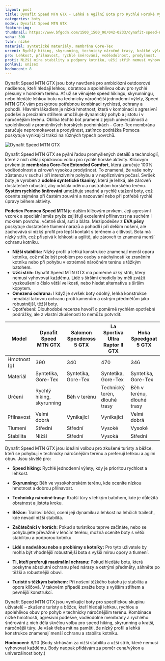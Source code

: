 ```yaml
---
layout: post
title: Dynafit Speed MTN GTX - Lehká a Agilní Bota pro Rychlé Horské Výstupy
categories: boty
model: Dynafit Speed MTN GTX
feature-img: 
thumbnail: https://www.bfgcdn.com/1500_1500_90/042-0233/dynafit-speed-mtn-gtx-chaussures-dapproche-detail-2.jpg
vaha: 390
tvar: nízké
material: syntetické materiály, membrána Gore-Tex
urceni: Rychlý hiking, skyrunning, technicky náročné trasy, krátké výlety
pro: Lehkost, přilnavost, rychlé šněrování, voděodolnost, prodyšnost.
proti: Nižší míra stability a podpory kotníku, užší střih nemusí vyhovovat každému.
pohlaví: unisex
hodnoceni: 8
---
```


Dynafit Speed MTN GTX jsou boty navržené pro ambiciózní outdoorové nadšence, kteří hledají lehkou, obratnou a spolehlivou obuv pro rychlé přesuny v horském terénu.  Ať už se věnujete speed hikingu, skyrunningu, nebo hledáte lehkou botu na technicky náročnější jednodenní výlety, Speed MTN GTX vám poskytnou potřebnou kombinaci rychlosti, ochrany a pohodlí. Hlavním lákadlem je nízká hmotnost, která v kombinaci s agresivní podešví a precizním střihem umožňuje dynamický pohyb a jistotu i v náročnějším terénu.  Obliba těchto bot pramení z jejich univerzálnosti a spolehlivosti v proměnlivých horských podmínkách – Gore-Tex membrána zaručuje nepromokavost a prodyšnost, zatímco podrážka Pomoca poskytuje vynikající trakci na různých typech povrchů.

![Dynafit Speed MTN GTX](https://res.cloudinary.com/dvwv5cne3/image/fetch/w_auto,h_450,c_fill,g_auto,f_auto,q_auto/https://www.bfgcdn.com/1500_1500_90/042-0233/dynafit-speed-mtn-gtx-chaussures-dapproche-detail-2.jpg)


Dynafit Speed MTN GTX se pyšní řadou promyšlených detailů a technologií, které z nich dělají špičkovou volbu pro rychlé horské aktivity. Klíčovým prvkem je **membrána Gore-Tex Extended Comfort**, která zaručuje 100% voděodolnost a zároveň vysokou prodyšnost. To znamená, že vaše nohy zůstanou v suchu i při intenzivním pohybu a v nepříznivém počasí. Svršek boty je vyroben z **odolné syntetické tkaniny**, která je lehká, ale zároveň dostatečně robustní, aby odolala oděru a nástrahám horského terénu. **Systém rychlého šněrování** umožňuje snadné a rychlé utažení boty, což oceníte zejména při častém zouvání a nazouvání nebo při potřebě rychlé úpravy během aktivity.

**Podešev Pomoca Speed MTN** je dalším klíčovým prvkem. Její agresivní vzorek a speciální směs pryže zajišťují excelentní přilnavost na suchém i mokrém povrchu, včetně skal, suti a bláta.  Mezipodešev z **EVA pěny** poskytuje dostatečné tlumení nárazů a pohodlí i při delším nošení, ale zachovává si nízký profil pro lepší kontakt s terénem a citlivost. Bota má nízký střih, což přispívá k lehkosti a agilitě, ale zároveň to znamená menší ochranu kotníku.


*   **Nižší stabilita:** Nízký profil a lehká konstrukce znamenají menší oporu kotníku, což může být problém pro osoby s náchylností ke zraněním kotníku nebo při pohybu v extrémně náročném terénu s těžkým batohem.
*  **Užší střih:** Dynafit Speed MTN GTX má poměrně úzký střih, který nemusí vyhovovat každému. Lidé s širšími chodidly by měli zvážit vyzkoušení o číslo větší velikosti, nebo hledat alternativu s širším kopytem.
*  **Omezená ochrana:** I když je svršek boty odolný, lehká konstrukce nenabízí takovou ochranu proti kamenům a ostrým předmětům jako robustnější, těžší boty.
* Opotřebení: Dlouhodobé recenze hovoří o poměrně rychlém opotřební podrážky, ale z vlastní zkušenosti to nemůžu potvrdit.


| Model                     | Dynafit Speed MTN GTX | Salomon Speedcross 5 GTX | La Sportiva Ultra Raptor II GTX | Hoka Speedgoat 5 GTX |
| ------------------------- | ---------------------- | ------------------------- | ------------------------------- | --------------------- |
| Hmotnost (g)             | 390                    | 340                       | 470                            | 346                    |
| Materiál                  | Syntetika, Gore-Tex    | Syntetika, Gore-Tex       | Syntetika, Gore-Tex             | Syntetika, Gore-Tex   |
| Určení                   | Rychlý hiking, skyrunning    | Běh v terénu            |  Technický terén, dlouhé trasy              | Běh v terénu, dlouhé trasy      |
| Přilnavost               | Velmi dobrá            | Vynikající                | Vynikající                      | Velmi dobrá           |
| Tlumení                  | Střední                 | Střední                   | Vysoké                         | Vysoké                |
| Stabilita               | Nižší                 | Střední                   | Vysoká                         | Střední                |


Dynafit Speed MTN GTX jsou ideální volbou pro zkušené turisty a běžce, kteří se pohybují v technicky náročnějším terénu a preferují lehkou a agilní obuv. Jsou skvělé pro:

*   **Speed hiking:** Rychlé jednodenní výlety, kdy je prioritou rychlost a lehkost.
*   **Skyrunning:** Běh ve vysokohorském terénu, kde oceníte nízkou hmotnost a dobrou přilnavost.
*   **Technicky náročné trasy:** Kratší túry s lehkým batohem, kde je důležitá obratnost a jistota kroku.
*   **Běžce:** Trailoví běžci, ocení její dynamiku a lehkost na lehčích trailech, kde nevadí nižší stabilita.


*   **Začátečníci v horách:** Pokud s turistikou teprve začínáte, nebo se pohybujete převážně v lehčím terénu, možná oceníte boty s větší stabilitou a podporou kotníku.
*   **Lidé s nadváhou nebo s problémy s kotníky:** Pro tyto uživatele by mohla být vhodnější robustnější bota s vyšší mírou opory a tlumení.
*   **Ti, kteří preferují maximální ochranu:** Pokud hledáte botu, která poskytne absolutní ochranu před nárazy a ostrými předměty, sáhněte po těžší a robustnější obuvi.
*  **Turisté s těžkým batohem:** Při nošení těžkého batohu je stabilita a opora klíčová. V takovém případě zvažte boty s vyšším střihem a pevnější konstrukcí.


Dynafit Speed MTN GTX jsou vynikající boty pro specifickou skupinu uživatelů – zkušené turisty a běžce, kteří hledají lehkou, rychlou a spolehlivou obuv pro pohyb v technicky náročnějším terénu. Kombinace nízké hmotnosti, agresivní podešve, voděodolné membrány a rychlého šněrování z nich dělá skvělou volbu pro speed hiking, skyrunning a kratší, náročnější túry. Je však třeba mít na paměti, že nízký profil a lehká konstrukce znamenají menší ochranu a stabilitu kotníku.

**Hodnocení:** 8/10 (Body strhávám za nižší stabilitu a užší střih, které nemusí vyhovovat každému. Body naopak přidávám za poměr cena/výkon a univerzálnost boty.)
